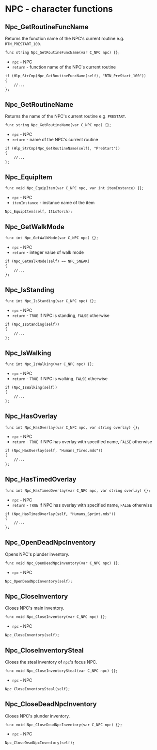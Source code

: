 # NPC - character functions

## Npc_GetRoutineFuncName

Returns the function name of the NPC's current routine e.g. `RTN_PRESTART_100`.

```dae
func string Npc_GetRoutineFuncName(var C_NPC npc) {};
```

- `npc` - NPC
- `return` - function name of the NPC's current routine

```dae title="Example usage"
if (Hlp_StrCmp(Npc_GetRoutineFuncName(self), "RTN_PreStart_100"))
{
    //...
};
```

## Npc_GetRoutineName

Returns the name of the NPC's current routine e.g. `PRESTART`.

```dae
func string Npc_GetRoutineName(var C_NPC npc) {};
```

- `npc` - NPC
- `return` - name of the NPC's current routine

```dae title="Example usage"
if (Hlp_StrCmp(Npc_GetRoutineName(self), "PreStart"))
{
    //...
};
```

## Npc_EquipItem

```dae
func void Npc_EquipItem(var C_NPC npc, var int itemInstance) {};
```

- `npc` - NPC
- `itemInstance` - instance name of the item

```dae title="Example usage"
Npc_EquipItem(self, ItLsTorch);
```

## Npc_GetWalkMode

```dae
func int Npc_GetWalkMode(var C_NPC npc) {};
```

- `npc` - NPC
- `return` - integer value of walk mode

```dae title="Example usage"
if (Npc_GetWalkMode(self) == NPC_SNEAK)
{
    //...
};
```

## Npc_IsStanding

```dae
func int Npc_IsStanding(var C_NPC npc) {};
```

- `npc` - NPC
- `return` - `TRUE` if NPC is standing, `FALSE` otherwise

```dae title="Example usage"
if (Npc_IsStanding(self))
{
    //...
};
```

## Npc_IsWalking

```dae
func int Npc_IsWalking(var C_NPC npc) {};
```

- `npc` - NPC
- `return` - `TRUE` if NPC is walking, `FALSE` otherwise

```dae title="Example usage"
if (Npc_IsWalking(self))
{
    //...
};
```

## Npc_HasOverlay

```dae
func int Npc_HasOverlay(var C_NPC npc, var string overlay) {};
```

- `npc` - NPC
- `return` - `TRUE` if NPC has overlay with specified name, `FALSE` otherwise

```dae title="Example usage"
if (Npc_HasOverlay(self, "Humans_Tired.mds"))
{
    //...
};
```

## Npc_HasTimedOverlay

```dae
func int Npc_HasTimedOverlay(var C_NPC npc, var string overlay) {};
```

- `npc` - NPC
- `return` - `TRUE` if NPC has overlay with specified name, `FALSE` otherwise

```dae title="Example usage"
if (Npc_HasTimedOverlay(self, "Humans_Sprint.mds"))
{
    //...
};
```

## Npc_OpenDeadNpcInventory

Opens NPC's plunder inventory.

```dae
func void Npc_OpenDeadNpcInventory(var C_NPC npc) {};
```

- `npc` - NPC

```dae title="Example usage"
Npc_OpenDeadNpcInventory(self);
```

## Npc_CloseInventory

Closes NPC's main inventory.

```dae
func void Npc_CloseInventory(var C_NPC npc) {};
```

- `npc` - NPC

```dae title="Example usage"
Npc_CloseInventory(self);
```

## Npc_CloseInventorySteal

Closes the steal inventory of `npc`'s focus NPC.

```dae
func void Npc_CloseInventorySteal(var C_NPC npc) {};
```

- `npc` - NPC

```dae title="Example usage"
Npc_CloseInventorySteal(self);
```

## Npc_CloseDeadNpcInventory

Closes NPC's plunder inventory.

```dae
func void Npc_CloseDeadNpcInventory(var C_NPC npc) {};
```

- `npc` - NPC

```dae title="Example usage"
Npc_CloseDeadNpcInventory(self);
```
